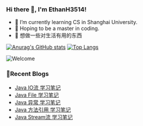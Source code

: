 ### Hi there 👋, I'm EthanH3514!

- 🌱 I’m currently learning CS in Shanghai University.
- 🎈 Hoping to be a master in coding.
- 🧐 想做一些对生活有用的东西

[![Anurag's GitHub stats](https://github-readme-stats.vercel.app/api?username=EthanH3514&show_icons=true&theme=tokyonight)](https://github.com/anuraghazra/github-readme-stats)
[![Top Langs](https://github-readme-stats.vercel.app/api/top-langs/?username=EthanH3514&layout=compact)](https://github.com/anuraghazra/github-readme-stats)

![Welcome](https://www.ipip5.com/ipimg)

### **📝Recent Blogs**
<!-- BLOG-POST-LIST:START -->
- [Java IO流 学习笔记](https://ethanh3514.github.io/2024/03/15/Java-IO%E6%B5%81-%E5%AD%A6%E4%B9%A0%E7%AC%94%E8%AE%B0/)
- [Java File 学习笔记](https://ethanh3514.github.io/2024/03/15/Java-File-%E5%AD%A6%E4%B9%A0%E7%AC%94%E8%AE%B0/)
- [Java 异常 学习笔记](https://ethanh3514.github.io/2024/03/14/Java-%E5%BC%82%E5%B8%B8-%E5%AD%A6%E4%B9%A0%E7%AC%94%E8%AE%B0/)
- [Java 方法引用 学习笔记](https://ethanh3514.github.io/2024/03/14/Java-%E6%96%B9%E6%B3%95%E5%BC%95%E7%94%A8-%E5%AD%A6%E4%B9%A0%E7%AC%94%E8%AE%B0/)
- [Java Stream流 学习笔记](https://ethanh3514.github.io/2024/03/13/Java-Stream%E6%B5%81-%E5%AD%A6%E4%B9%A0%E7%AC%94%E8%AE%B0/)
<!-- BLOG-POST-LIST:END -->
